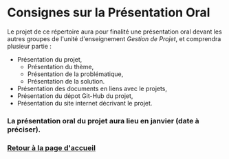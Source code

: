 # Consignes sur la Présentation Oral

Le projet de ce répertoire aura pour finalité une présentation oral devant les autres groupes de l'unité d'enseignement *Gestion de Projet*, et comprendra plusieur partie :
- Présentation du projet,
  - Présentation du thème,
  - Présentation de la problématique,
  - Présentation de la solution.
- Présentation des documents en liens avec le projets,
- Présentation du dépot Git-Hub du projet,
- Présentation du site internet décrivant le projet.

### La présentation oral du projet aura lieu en janvier (date à préciser).

### [Retour à la page d'accueil](https://github.com/TeteNeuvyAlexandre/Projet-Agriculture-Urbaine)